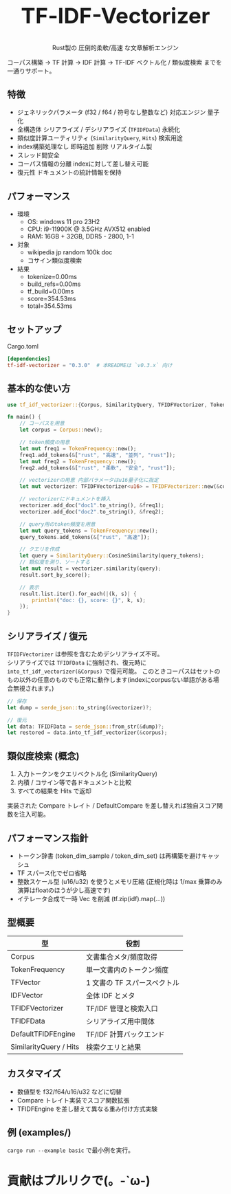 <div align="center">
<h1 style="font-size: 50px">TF‑IDF-Vectorizer</h1>
<p>Rust製の 圧倒的柔軟/高速 な文章解析エンジン</p>
</div>
 
コーパス構築 → TF 計算 → IDF 計算 → TF-IDF ベクトル化 / 類似度検索 までを一通りサポート。

## 特徴
- ジェネリックパラメータ (f32 / f64 / 符号なし整数など) 対応エンジン 量子化
- 全構造体 シリアライズ / デシリアライズ (`TFIDFData`) 永続化
- 類似度計算ユーティリティ (`SimilarityQuery`, `Hits`) 検索用途
- index構築処理なし 即時追加 削除 リアルタイム製
- スレッド間安全
- コーパス情報の分離 indexに対して差し替え可能
- 復元性 ドキュメントの統計情報を保持

## パフォーマンス
- 環境
  - OS: windows 11 pro 23H2
  - CPU: i9-11900K @ 3.5GHz AVX512 enabled
  - RAM: 16GB + 32GB, DDR5 - 2800, 1-1
- 対象
  - wikipedia jp random 100k doc
  - コサイン類似度検索
- 結果
  - tokenize=0.00ms 
  - build_refs=0.00ms 
  - tf_build=0.00ms 
  - score=354.53ms 
  - total=354.53ms

## セットアップ
Cargo.toml
```toml
[dependencies]
tf-idf-vectorizer = "0.3.0"  # 本READMEは `v0.3.x` 向け
```

## 基本的な使い方

```rust
use tf_idf_vectorizer::{Corpus, SimilarityQuery, TFIDFVectorizer, TokenFrequency};

fn main() {
    // コーパスを用意
    let corpus = Corpus::new();

    // token頻度の用意
    let mut freq1 = TokenFrequency::new();
    freq1.add_tokens(&["rust", "高速", "並列", "rust"]);
    let mut freq2 = TokenFrequency::new();
    freq2.add_tokens(&["rust", "柔軟", "安全", "rust"]);

    // vectorizerの用意 内部パラメータはu16量子化に指定
    let mut vectorizer: TFIDFVectorizer<u16> = TFIDFVectorizer::new(&corpus);    

    // vectorizerにドキュメントを挿入
    vectorizer.add_doc("doc1".to_string(), &freq1);
    vectorizer.add_doc("doc2".to_string(), &freq2);

    // query用のtoken頻度を用意
    let mut query_tokens = TokenFrequency::new();
    query_tokens.add_tokens(&["rust", "高速"]);

    // クエリを作成
    let query = SimilarityQuery::CosineSimilarity(query_tokens);
    // 類似度を測り、ソートする
    let mut result = vectorizer.similarity(query);
    result.sort_by_score();

    // 表示
    result.list.iter().for_each(|(k, s)| {
        println!("doc: {}, score: {}", k, s);
    });    
}
```

## シリアライズ / 復元
`TFIDFVectorizer` は参照を含むためデシリアライズ不可。  
シリアライズでは `TFIDFData` に強制され、復元時に `into_tf_idf_vectorizer(&Corpus)` で復元可能。
このときコーパスはセットのもの以外の任意のものでも正常に動作します(indexにcorpusない単語がある場合無視されます。)

```rust
// 保存
let dump = serde_json::to_string(&vectorizer)?;

// 復元
let data: TFIDFData = serde_json::from_str(&dump)?;
let restored = data.into_tf_idf_vectorizer(&corpus);
```

## 類似度検索 (概念)
1. 入力トークンをクエリベクトル化 (SimilarityQuery)
2. 内積 / コサイン等で各ドキュメントと比較
3. すべての結果を Hits で返却

実装された Compare トレイト / DefaultCompare を差し替えれば独自スコア関数を注入可能。

## パフォーマンス指針
- トークン辞書 (token_dim_sample / token_dim_set) は再構築を避けキャッシュ
- TF スパース化でゼロ省略
- 整数スケール型 (u16/u32) を使うとメモリ圧縮 (正規化時は 1/max 乗算のみ 演算はfloatのほうが少し高速です)
- イテレータ合成で一時 Vec を削減 (tf.zip(idf).map(...))

## 型概要
| 型 | 役割 |
|----|------|
| Corpus | 文書集合メタ/頻度取得 |
| TokenFrequency | 単一文書内のトークン頻度 |
| TFVector | 1 文書の TF スパースベクトル |
| IDFVector | 全体 IDF とメタ |
| TFIDFVectorizer | TF/IDF 管理と検索入口 |
| TFIDFData | シリアライズ用中間体 |
| DefaultTFIDFEngine | TF/IDF 計算バックエンド |
| SimilarityQuery / Hits | 検索クエリと結果 |

## カスタマイズ
- 数値型を f32/f64/u16/u32 などに切替
- Compare トレイト実装でスコア関数拡張
- TFIDFEngine を差し替えて異なる重み付け方式実験

## 例 (examples/)
`cargo run --example basic` で最小例を実行。  

# 貢献はプルリクで(。-`ω-)